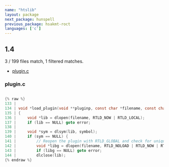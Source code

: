 ```yaml
---
name: "htslib"
layout: package
next_package: hunspell
previous_package: hsakmt-roct
languages: ['c']
---
```

## 1.4
3 / 199 files match, 1 filtered matches.

 - [plugin.c](#pluginc)

### plugin.c

```c

{% raw %}
133 | 
134 | void *load_plugin(void **pluginp, const char *filename, const char *symbol)
135 | {
136 |     void *lib = dlopen(filename, RTLD_NOW | RTLD_LOCAL);
137 |     if (lib == NULL) goto error;
138 | 
139 |     void *sym = dlsym(lib, symbol);
140 |     if (sym == NULL) {
141 |         // Reopen the plugin with RTLD_GLOBAL and check for uniquified symbol
142 |         void *libg = dlopen(filename, RTLD_NOLOAD | RTLD_NOW | RTLD_GLOBAL);
143 |         if (libg == NULL) goto error;
144 |         dlclose(lib);
{% endraw %}

```